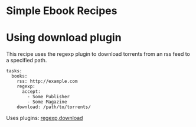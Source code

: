 # Simple Ebook Recipes

# Using download plugin

This recipe uses the regexp plugin to download torrents from an rss feed to a specified path.

```
tasks:
  books:
    rss: http://example.com
    regexp:
      accept:
        - Some Publisher
        - Some Magazine
    download: /path/to/torrents/
```

Uses plugins:  [regexp](/Plugins/regexp),[download](/Plugins/download)